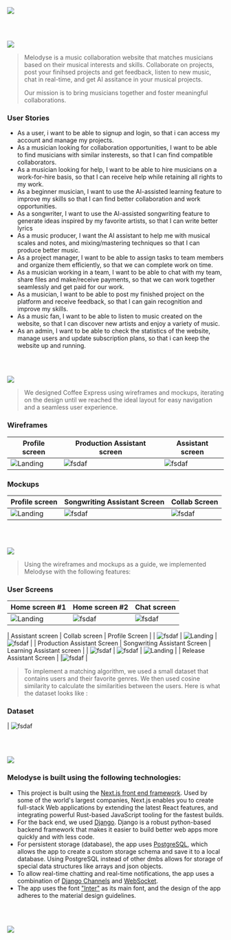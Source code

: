 <img src="./readme/title1.svg"/>

<br><br>

<!-- project philosophy -->
<img src="./readme/title2.svg"/>

> Melodyse is a music collaboration website that matches musicians based on their musical interests and skills. Collaborate on projects, post your finihsed projects and get feedback, listen to new music, chat in real-time, and get AI assitance in your musical projects.
>
> Our mission is to bring musicians together and foster meaningful collaborations.

### User Stories
- As a user, i want to be able to signup and login, so that i can access my account and manage my projects.
- As a musician looking for collaboration opportunities, I want to be able to find musicians with similar insterests, so that I can find compatible collaborators.
- As a musician looking for help, I want to be able to hire musicians on a work-for-hire basis, so that I can receive help while retaining all rights to my work.
- As a beginner musician, I want to use the AI-assisted learning feature to improve my skills so that I can find better collaboration and work opportunities.
- As a songwriter, I want to use the AI-assisted songwriting feature to generate ideas inspired by my favorite artists, so that I can write better lyrics
- As a music producer, I want the AI assistant to help me with musical scales and notes, and mixing/mastering techniques so that I can produce better music.
- As a project manager, I want to be able to assign tasks to team members and organize them efficiently, so that we can complete work on time.
- As a musician working in a team, I want to be able to chat with my team, share files and make/receive payments, so that we can work together seamlessly and get paid for our work.
- As a musician, I want to be able to post my finished project on the platform and receive feedback, so that I can gain recognition and improve my skills.
- As a music fan, I want to be able to listen to music created on the website, so that I can discover new artists and enjoy a variety of music.
- As an admin, I want to be able to check the statistics of the website, manage users and update subscription plans, so that i can keep the website up and running.

<br><br>

<!-- Prototyping -->
<img src="./readme/title3.svg"/>

> We designed Coffee Express using wireframes and mockups, iterating on the design until we reached the ideal layout for easy navigation and a seamless user experience.

### Wireframes
| Profile screen  | Production Assistant screen |  Assistant screen |
| ---| ---| ---|
| ![Landing](./readme/demo/profile_wireframe.png) | ![fsdaf](./readme/demo/production_wireframe.png) | ![fsdaf](./readme/demo/assistant_wireframe.png) |

### Mockups
| Profile screen  | Songwriting Assistant Screen | Collab Screen |
| ---| ---| ---|
| ![Landing](./readme/demo/profile_mockup.png) | ![fsdaf](./readme/demo/songwriting_mockup.png) | ![fsdaf](./readme/demo/collab_mockup.png) |

<br><br>

<!-- Implementation -->
<img src="./readme/title4.svg"/>

> Using the wireframes and mockups as a guide, we implemented Melodyse with the following features:

### User Screens
| Home screen #1  | Home screen #2 | Chat screen |
| ---| ---| ---|
| ![Landing](./readme/melodyse/home1.png) | ![fsdaf](./readme/melodyse/home2.png) | ![fsdaf](./readme/melodyse/chat.png) |

| Assistant screen | Collab screen  | Profile Screen |
| ![fsdaf](./readme/melodyse/assistant.png) | ![Landing](./readme/melodyse/collab.png) | ![fsdaf](./readme/melodyse/profile.png) |
| Production Assistant Screen | Songwriting Assistant Screen | Learning Assistant screen  |
| ![fsdaf](./readme/melodyse/production.png) | ![fsdaf](./readme/melodyse/songwriting.png) | ![Landing](./readme/melodyse/learning.png) | 
| Release Assistant Screen |
|![fsdaf](./readme/melodyse/release.png) |

> To implement a matching algorithm, we used a small dataset that contains users and their favorite genres. We then used cosine similarity to calculate the similarities between the users. Here is what the dataset looks like :

### Dataset
| ![fsdaf](./readme/melodyse/dataset.png)


<br><br>

<!-- Tech stack -->
<img src="./readme/title5.svg"/>

###  Melodyse is built using the following technologies:

- This project is built using the [Next.js front end framework](https://nextjs.org/). Used by some of the world's largest companies, Next.js enables you to create full-stack Web applications by extending the latest React features, and integrating powerful Rust-based JavaScript tooling for the fastest builds.
- For the back end, we used [Django](https://www.djangoproject.com/). Django is a robust python-based backend framework that makes it easier to build better web apps more quickly and with less code.
- For persistent storage (database), the app uses [PostgreSQL](https://www.postgresql.org/), which allows the app to create a custom storage schema and save it to a local database. Using PostgreSQL instead of other dmbs allows for storage of special data structures like arrays and json objects.
- To allow real-time chatting and real-time notifications, the app uses a combination of [Django Channels](https://channels.readthedocs.io/en/stable/) and [WebSocket](https://developer.mozilla.org/en-US/docs/Web/API/WebSockets_API). 
- The app uses the font ["Inter"](https://fonts.google.com/specimen/Inter) as its main font, and the design of the app adheres to the material design guidelines.

<br><br>

<!-- How to run -->
<img src="./readme/title6.svg"/>

<!-- > To set up Coffee Express locally, follow these steps:

### Prerequisites

This is an example of how to list things you need to use the software and how to install them.
* npm
  ```sh
  npm install npm@latest -g
  ```

### Installation

_Below is an example of how you can instruct your audience on installing and setting up your app. This template doesn't rely on any external dependencies or services._

1. Get a free API Key at [https://example.com](https://example.com)
2. Clone the repo
   ```sh
   git clone https://github.com/your_username_/Project-Name.git
   ```
3. Install NPM packages
   ```sh
   npm install
   ```
4. Enter your API in `config.js`
   ```js
   const API_KEY = 'ENTER YOUR API';
   ```

Now, you should be able to run Coffee Express locally and explore its features. -->